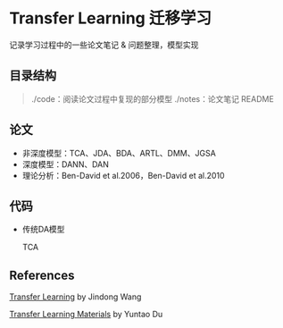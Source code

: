 # Transfer Learning 迁移学习

记录学习过程中的一些论文笔记 & 问题整理，模型实现

## 目录结构

> ./code：阅读论文过程中复现的部分模型
> ./notes：论文笔记
> README

## 论文

+ 非深度模型：TCA、JDA、BDA、ARTL、DMM、JGSA
+ 深度模型：DANN、DAN
+ 理论分析：Ben-David et al.2006，Ben-David et al.2010
## 代码

+ 传统DA模型

  TCA

## References

[Transfer Learning](https://github.com/jindongwang/transferlearning) by Jindong Wang

[Transfer Learning Materials](https://github.com/dududuAA/Transfer-learning-materials) by Yuntao Du

